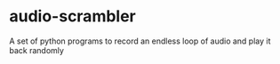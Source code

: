 audio-scrambler
===============

A set of python programs to record an endless loop of audio and play it back randomly

